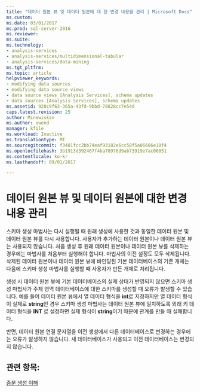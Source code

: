 ```yaml
---
title: "데이터 원본 뷰 및 데이터 원본에 대 한 변경 내용을 관리 | Microsoft Docs"
ms.custom: 
ms.date: 03/01/2017
ms.prod: sql-server-2016
ms.reviewer: 
ms.suite: 
ms.technology:
- analysis-services
- analysis-services/multidimensional-tabular
- analysis-services/data-mining
ms.tgt_pltfrm: 
ms.topic: article
helpviewer_keywords:
- modifying data sources
- modifying data source views
- data source views [Analysis Services], schema updates
- data sources [Analysis Services], schema updates
ms.assetid: 928c9f63-365a-43fd-9bbd-78828cc7e54d
caps.latest.revision: 25
author: Minewiskan
ms.author: owend
manager: kfile
ms.workload: Inactive
ms.translationtype: MT
ms.sourcegitcommit: f3481fcc2bb74eaf93182e6cc58f5a06666e10f4
ms.openlocfilehash: 3b1913d392467f4ba78976d9ab73919e7ac06051
ms.contentlocale: ko-kr
ms.lasthandoff: 09/01/2017

---
```

# <a name="manage-changes-to-data-source-views-and-data-sources"></a>데이터 원본 뷰 및 데이터 원본에 대한 변경 내용 관리
  스키마 생성 마법사는 다시 실행될 때 원래 생성에 사용한 것과 동일한 데이터 원본 및 데이터 원본 뷰를 다시 사용합니다. 사용자가 추가하는 데이터 원본이나 데이터 원본 뷰는 사용되지 않습니다. 처음 생성 후 원래 데이터 원본이나 데이터 원본 뷰를 삭제하는 경우에는 마법사를 처음부터 실행해야 합니다. 마법사의 이전 설정도 모두 삭제됩니다. 삭제된 데이터 원본이나 데이터 원본 뷰에 바인딩된 기본 데이터베이스의 기존 개체는 다음에 스키마 생성 마법사를 실행할 때 사용자가 만든 개체로 처리됩니다.  
  
 생성 시 데이터 원본 뷰에 기본 데이터베이스의 실제 상태가 반영되지 않으면 스키마 생성 마법사가 주제 영역 데이터베이스에 대한 스키마를 생성할 때 오류가 발생할 수 있습니다. 예를 들어 데이터 원본 뷰에서 열 데이터 형식을 **int**로 지정하지만 열 데이터 형식이 실제로 **string**인 경우 스키마 생성 마법사는 데이터 원본 뷰에 일치하도록 외래 키 데이터 형식을 **INT** 로 설정하면 실제 형식이 **string**이기 때문에 관계를 만들 때 실패합니다.  
  
 반면, 데이터 원본 연결 문자열을 이전 생성에서 다른 데이터베이스로 변경하는 경우에는 오류가 발생하지 않습니다. 새 데이터베이스가 사용되고 이전 데이터베이스는 변경되지 않습니다.  
  
## <a name="see-also"></a>관련 항목:  
 [증분 생성 이해](../../analysis-services/multidimensional-models/understanding-incremental-generation.md)  
  
  

